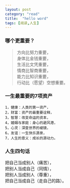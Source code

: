 ```yaml
---
layout: post
category: "read"
title:  "hello word"
tags: [阅读,人生]
---
```

### 哪个更重要？

>方向比努力重要，  
>身体比金钱重要，  
>生活比文凭重要，  
>情商比智商重要，  
>能力比知识重要，  
>行动比（愿望）空想重要。 


### 一生最重要的7项资产
```
1，健康：人类的第一资产，  
2，财富：资产的最重要诠释，  
3，智慧：改变命运的资本，  
4，婚姻与家庭：身心的避风港，  
5，心灵：深查世界的棱镜，  
6，友谊：一生快乐源泉，  
7，人生的意义：成长的源动力。  
```

### 人生四句话

把自己当成别人（痛苦），  
把别人当成自己（同情），  
把别人当成别人（尊重），  
把自己当成自己（走自己的路）。  
